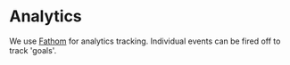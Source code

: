 # Analytics

We use [Fathom](https://app.usefathom.com/share/vmsgxqrs/carbondesignsystem.com) for analytics tracking. Individual events can be fired off to track 'goals'.
